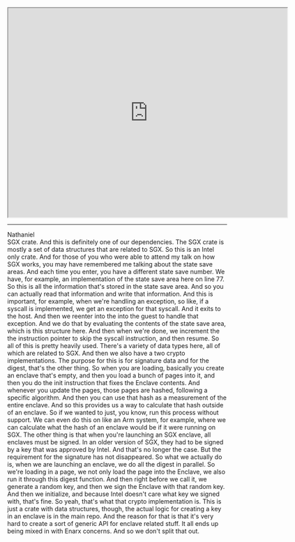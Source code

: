   
<iframe src="https://www.youtube.com/embed/2IEbQh8GEfU" height="480" width="640" allowFullScreen></iframe>
<hr />

Nathaniel  
SGX crate. And this is definitely one of our dependencies. The SGX crate is mostly a set of data structures that are related to SGX. So this is an Intel only crate. And for those of you who were able to attend my talk on how SGX works, you may have remembered me talking about the state save areas. And each time you enter, you have a different state save number. We have, for example, an implementation of the state save area here on line 77. So this is all the information that's stored in the state save area. And so you can actually read that information and write that information. And this is important, for example, when we're handling an exception, so like, if a syscall is implemented, we get an exception for that syscall. And it exits to the host. And then we reenter into the into the guest to handle that exception. And we do that by evaluating the contents of the state save area, which is this structure here. And then when we're done, we increment the the instruction pointer to skip the syscall instruction, and then resume. So all of this is pretty heavily used. There's a variety of data types here, all of which are related to SGX. And then we also have a two crypto implementations. The purpose for this is for signature data and for the digest, that's the other thing. So when you are loading, basically you create an enclave that's empty, and then you load a bunch of pages into it, and then you do the init instruction that fixes the Enclave contents. And whenever you update the pages, those pages are hashed, following a specific algorithm. And then you can use that hash as a measurement of the entire enclave. And so this provides us a way to calculate that hash outside of an enclave. So if we wanted to just, you know, run this process without support. We can even do this on like an Arm system, for example, where we can calculate what the hash of an enclave would be if it were running on SGX. The other thing is that when you're launching an SGX enclave, all enclaves must be signed. In an older version of SGX, they had to be signed by a key that was approved by Intel. And that's no longer the case. But the requirement for the signature has not disappeared. So what we actually do is, when we are launching an enclave, we do all the digest in parallel. So we're loading in a page, we not only load the page into the Enclave, we also run it through this digest function. And then right before we call it, we generate a random key, and then we sign the Enclave with that random key. And then we initialize, and because Intel doesn't care what key we signed with, that's fine. So yeah, that's what that crypto implementation is. This is just a crate with data structures, though, the actual logic for creating a key in an enclave is in the main repo. And the reason for that is that it's very hard to create a sort of generic API for enclave related stuff. It all ends up being mixed in with Enarx concerns. And so we don't split that out.
